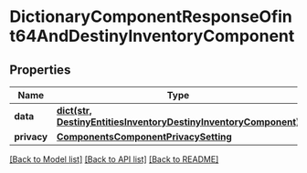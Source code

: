 # DictionaryComponentResponseOfint64AndDestinyInventoryComponent

## Properties
Name | Type | Description | Notes
------------ | ------------- | ------------- | -------------
**data** | [**dict(str, DestinyEntitiesInventoryDestinyInventoryComponent)**](DestinyEntitiesInventoryDestinyInventoryComponent.md) |  | [optional] 
**privacy** | [**ComponentsComponentPrivacySetting**](ComponentsComponentPrivacySetting.md) |  | [optional] 

[[Back to Model list]](../README.md#documentation-for-models) [[Back to API list]](../README.md#documentation-for-api-endpoints) [[Back to README]](../README.md)


